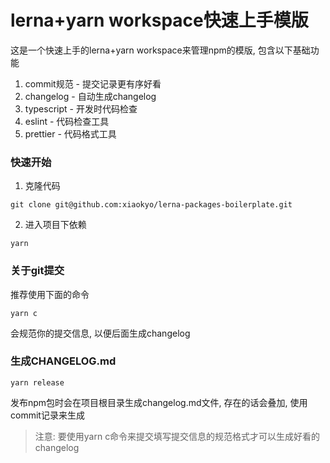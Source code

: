 # lerna+yarn workspace快速上手模版

这是一个快速上手的lerna+yarn workspace来管理npm的模版, 包含以下基础功能

1. commit规范 - 提交记录更有序好看
2. changelog - 自动生成changelog
3. typescript - 开发时代码检查
4. eslint - 代码检查工具
5. prettier - 代码格式工具

### 快速开始

1. 克隆代码

```
git clone git@github.com:xiaokyo/lerna-packages-boilerplate.git
```

2. 进入项目下依赖

```
yarn
```

### 关于git提交

推荐使用下面的命令

```
yarn c
```

会规范你的提交信息, 以便后面生成changelog

### 生成CHANGELOG.md

```
yarn release
```

发布npm包时会在项目根目录生成changelog.md文件, 存在的话会叠加, 使用commit记录来生成 

> 注意: 要使用yarn c命令来提交填写提交信息的规范格式才可以生成好看的changelog

